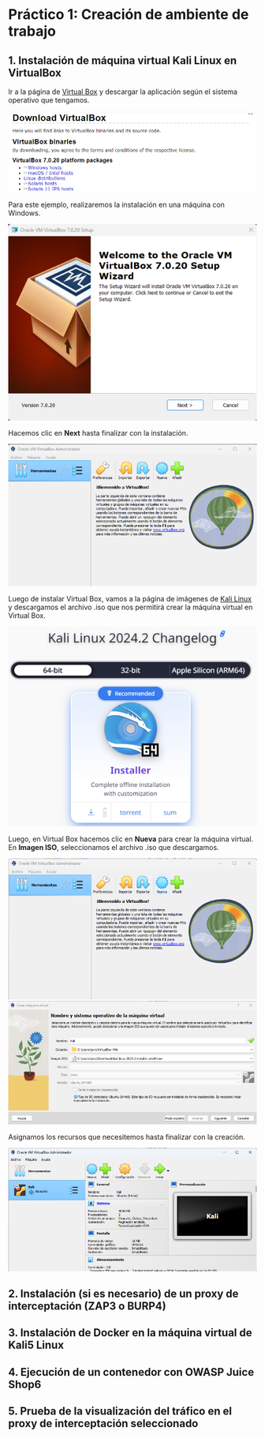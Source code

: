 # Práctico 1: Creación de ambiente de trabajo

## 1. Instalación de máquina virtual Kali Linux en VirtualBox

Ir a la página de [Virtual Box](https://www.virtualbox.org/wiki/Downloads) y descargar la aplicación según el sistema operativo que tengamos.

![Image1](images/image1.png)

Para este ejemplo, realizaremos la instalación en una máquina con Windows.

![Image2](images/image2.png)

Hacemos clic en __Next__ hasta finalizar con la instalación.

![Image3](images/image3.png)

Luego de instalar Virtual Box, vamos a la página de imágenes de [Kali Linux](https://www.kali.org/get-kali/#kali-installer-images) y descargamos el archivo .iso que nos permitirá crear la máquina virtual en Virtual Box.

![Image4](images/image4.png)

Luego, en Virtual Box hacemos clic en __Nueva__ para crear la máquina virtual. En __Imagen ISO__, seleccionamos el archivo .iso que descargamos.

![Image5](images/image5.png)
![Image6](images/image6.png)

Asignamos los recursos que necesitemos hasta finalizar con la creación.

![Image7](images/image7.png)

## 2. Instalación (si es necesario) de un proxy de interceptación (ZAP3 o BURP4)
## 3. Instalación de Docker en la máquina virtual de Kali5 Linux
## 4. Ejecución de un contenedor con OWASP Juice Shop6
## 5. Prueba de la visualización del tráfico en el proxy de interceptación seleccionado
